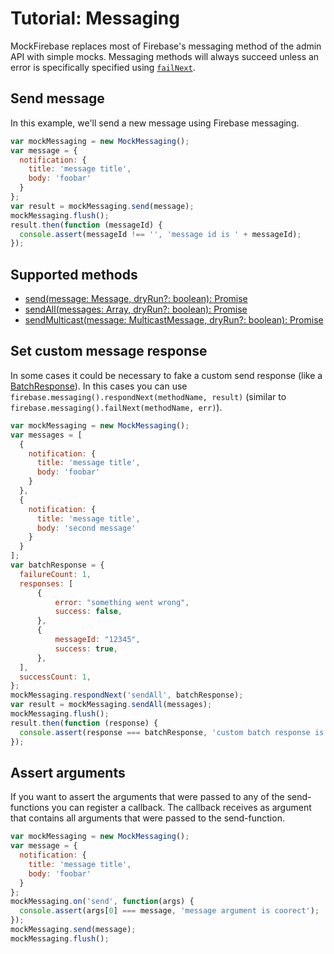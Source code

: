 # Tutorial: Messaging

MockFirebase replaces most of Firebase's messaging method of the admin API with simple mocks. Messaging methods will always succeed unless an error is specifically specified using [`failNext`](../API.md#failnextmethod-err---undefined).

## Send message

In this example, we'll send a new message using Firebase messaging.

```js
var mockMessaging = new MockMessaging();
var message = {
  notification: {
    title: 'message title',
    body: 'foobar'
  }
};
var result = mockMessaging.send(message);
mockMessaging.flush();
result.then(function (messageId) {
  console.assert(messageId !== '', 'message id is ' + messageId);
});
```

## Supported methods

- [send(message: Message, dryRun?: boolean): Promise<string>](https://firebase.google.com/docs/reference/admin/node/admin.messaging.Messaging.html#send)
- [sendAll(messages: Array<Message>, dryRun?: boolean): Promise<BatchResponse>](https://firebase.google.com/docs/reference/admin/node/admin.messaging.Messaging.html#send-all)
- [sendMulticast(message: MulticastMessage, dryRun?: boolean): Promise<BatchResponse>](https://firebase.google.com/docs/reference/admin/node/admin.messaging.Messaging.html#send-multicast)

## Set custom message response
In some cases it could be necessary to fake a custom send response (like a [BatchResponse](https://firebase.google.com/docs/reference/admin/node/admin.messaging.BatchResponse.html)). In this cases you can use `firebase.messaging().respondNext(methodName, result)` (similar to `firebase.messaging().failNext(methodName, err)`).

```js
var mockMessaging = new MockMessaging();
var messages = [
  {
    notification: {
      title: 'message title',
      body: 'foobar'
    }
  },
  {
    notification: {
      title: 'message title',
      body: 'second message'
    }
  }
];
var batchResponse = {
  failureCount: 1,
  responses: [
      {
          error: "something went wrong",
          success: false,
      },
      {
          messageId: "12345",
          success: true,
      },
  ],
  successCount: 1,
};
mockMessaging.respondNext('sendAll', batchResponse);
var result = mockMessaging.sendAll(messages);
mockMessaging.flush();
result.then(function (response) {
  console.assert(response === batchResponse, 'custom batch response is returned');
});
```

## Assert arguments
If you want to assert the arguments that were passed to any of the send-functions you can register a callback.
The callback receives as argument that contains all arguments that were passed to the send-function.

```js
var mockMessaging = new MockMessaging();
var message = {
  notification: {
    title: 'message title',
    body: 'foobar'
  }
};
mockMessaging.on('send', function(args) {
  console.assert(args[0] === message, 'message argument is coorect');
});
mockMessaging.send(message);
mockMessaging.flush();
```
